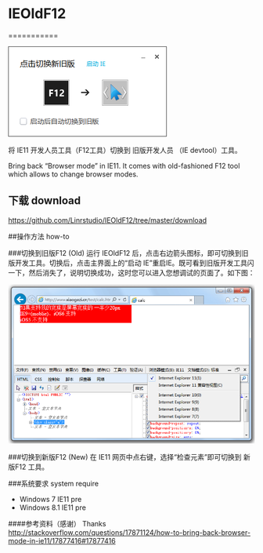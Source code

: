 # IEOldF12
===========

<img src="https://github.com/Linrstudio/IEOldF12/blob/master/ui.png?raw=true" />

将 IE11 开发人员工具（F12工具）切换到 旧版开发人员 （IE devtool）工具。

Bring back “Browser mode” in IE11.
It comes with old-fashioned F12 tool which allows to change browser modes. 

## 下载 download

https://github.com/Linrstudio/IEOldF12/tree/master/download

##操作方法 how-to

###切换到旧版F12 (Old)
运行 IEOldF12 后，点击右边箭头图标，即可切换到旧版开发工具。切换后，点击主界面上的“启动 IE”重启IE。既可看到旧版开发工具闪一下，然后消失了，说明切换成功，这时您可以进入您想调试的页面了。如下图：

<img src="https://github.com/Linrstudio/IEOldF12/blob/master/ie11.png?raw=true" />

###切换到新版F12 (New)
在 IE11 网页中点右键，选择“检查元素”即可切换到 新版F12 工具。

###系统要求 system require
* Windows 7 IE11 pre
* Windows 8.1 IE11 pre

####参考资料（感谢） Thanks
http://stackoverflow.com/questions/17871124/how-to-bring-back-browser-mode-in-ie11/17877416#17877416